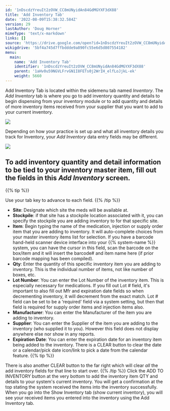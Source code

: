 ```yaml
---
id: '1nDscdzYreuIt2zOVW_CC8mUNyidAn84GdMGYXF3dX88'
title: 'Add Inventory Tab'
date: '2022-08-09T15:38:32.584Z'
version: 29
lastAuthor: 'Doug Horner'
mimeType: 'text/x-markdown'
links: []
source: 'https://drive.google.com/open?id=1nDscdzYreuIt2zOVW_CC8mUNyidAn84GdMGYXF3dX88'
wikigdrive: '5bf4a745d7ffbddde9a890fc55e6d5d807554182'
menu:
  main:
    name: 'Add Inventory Tab'
    identifier: '1nDscdzYreuIt2zOVW_CC8mUNyidAn84GdMGYXF3dX88'
    parent: '1aHv0u59NGVLFrvGN1I8FETs0j2WrIH_elfLoJjkL-ek'
    weight: 5660
---
```

Add Inventory Tab is located within the sidemenu tab named *Inventory*. The *Add Inventory* tab is where you go to add inventory quantity and details to begin dispensing from your inventory module or to add quantity and details of more inventory items received from your supplier that you want to add to your current inventory.
  
![](../add-inventory-tab.assets/100002010000054E000001E8861259FB8222F05F.png)  

Depending on how your practice is set up and what all inventory details you track for Inventory, your *Add Inventory* data entry fields may be different.
  
![](../add-inventory-tab.assets/10000201000004B9000001584528934596CE4B62.png)  

  
## To add inventory quantity and detail information to be tied to your inventory master item, fill out the fields in this **_Add Inventory_** screen.  
  
{{% tip %}}

Use your tab key to advance to each field.
{{% /tip %}}
* <strong>Site</strong>: Designate which site the meds will be available at.
* <strong>Stockpile</strong>: if that site has a stockpile location associated with it, you can specify the stockpile you are adding inventory to for that specific site.
* <strong>Item</strong>: Begin typing the name of the medication, injection or supply order item that you are adding to inventory. It will auto-complete choices from your master inventory items list for selection. If you have a barcode hand-held scanner device interface into your {{% system-name %}} system, you can have the cursor in this field, scan the barcode on the box/item and it will insert the barcode# and item name here (if prior barcode mapping has been compiled).
* <strong>Qty</strong>: Enter the quantity of this specific inventory item you are adding to inventory. This is the individual number of items, not like number of boxes, etc.
* <strong>Lot Number</strong>: You can enter the Lot Number of the inventory item. This is especially necessary for medications. If you fill out Lot # field, it's important to also fill out Mfr and expiration date fields so when decrementing inventory, it will decrement from the exact match. Lot # field can be set to be a ‘required' field via a system setting, but then that field is required for supply order items and injection items also.
* <strong>Manufacturer</strong>: You can enter the Manufacturer of the item you are adding to inventory.
* <strong>Supplier</strong>: You can enter the Supplier of the item you are adding to the inventory (who supplied it to you). However this field does not display anywhere else nor show in any reports.
* <strong>Expiration Date</strong>: You can enter the expiration date for an inventory item being added to the inventory. There is a CLEAR button to clear the date or a calendar/pick date icon/link to pick a date from the calendar feature.
{{% tip %}}

There is also another CLEAR button to the far right which will clear *all* the add inventory fields for that line to start over.
{{% /tip %}}
Click the ADD TO INVENTORY button at the very bottom to add the inventory item QTY and details to your system's current inventory.
You will get a confirmation at the top stating the system received the items into the inventory successfully.
When you go into the Show Inventory tab (show current inventory), you will see your received items you entered into the inventory using the Add Inventory tab.
